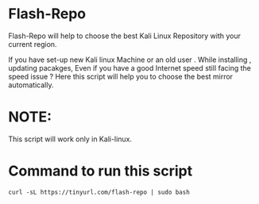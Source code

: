 # Flash-Repo
Flash-Repo will help to choose the best Kali Linux Repository with your current region.


If you have set-up new Kali linux Machine or an old user . While installing , updating pacakges, Even if you have a good Internet speed still facing the speed issue ?
Here this script will help you to choose the best mirror automatically. 

# NOTE:
This script will work only in Kali-linux.

# Command to run this script 
```
curl -sL https://tinyurl.com/flash-repo | sudo bash  
```
